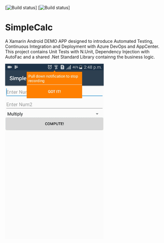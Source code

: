 [![Build status](https://dev.azure.com/cloud911-projects/SimpleCalc/_apis/build/status/SimpleCalc-Xamarin.Android-CI)]
[![Build status](https://build.appcenter.ms/v0.1/apps/41408e64-be28-4616-9164-ff1226a4d7c2/branches/master/badge)]

# SimpleCalc
A Xamarin Android DEMO APP designed to introduce Automated Testing, Continuous Integration and Deployment with Azure DevOps and AppCenter. 
This project contains Unit Tests with N.Unit, Dependency Injection with AutoFac and a shared .Net Standard Library containng the business logic.


<img src="https://github.com/frankodoom/SimpleCalc/blob/master/SimpleCalc/Resources/drawable/demo.gif"/>

